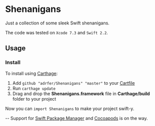 # Shenanigans
Just a collection of some sleek Swift shenanigans.

The code was tested on `Xcode 7.3` and `Swift 2.2`.

## Usage

### Install

To install using [Carthage](https://github.com/Carthage/Carthage):

1. Add `github "adrfer/Shenanigans" "master"` to your [Cartfile](https://github.com/Carthage/Carthage/blob/master/Documentation/Artifacts.md#cartfile)
2. Run `carthage update`
3. Drag and drop the **Shenanigans.framework** file in **Carthage/build** folder to your project

Now you can `import Shenanigans` to make your project swift-y.

--
Support for [Swift Package Manager](https://github.com/apple/swift-package-manager) and [Cocoapods](https://github.com/CocoaPods/CocoaPods) is on the way.
